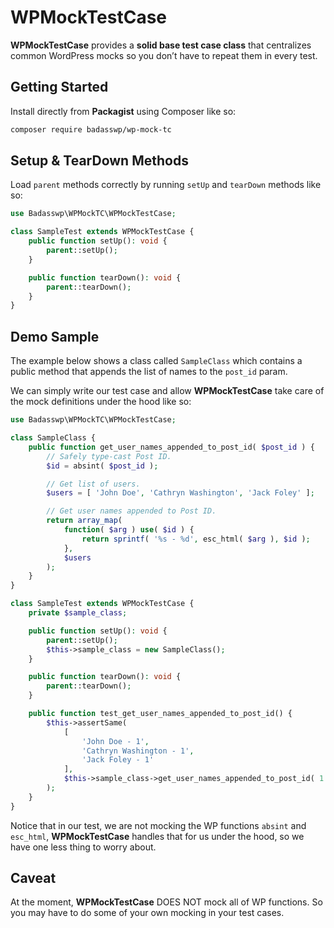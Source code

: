 # WPMockTestCase

__WPMockTestCase__ provides a __solid base test case class__ that centralizes common WordPress mocks so you don’t have to repeat them in every test.

## Getting Started

Install directly from __Packagist__ using Composer like so:

```bash
composer require badasswp/wp-mock-tc
```

## Setup & TearDown Methods

Load `parent` methods correctly by running `setUp` and `tearDown` methods like so:

```php
use Badasswp\WPMockTC\WPMockTestCase;

class SampleTest extends WPMockTestCase {
    public function setUp(): void {
        parent::setUp();
    }

    public function tearDown(): void {
        parent::tearDown();
    }
}
```

## Demo Sample

The example below shows a class called `SampleClass` which contains a public method that appends the list of names to the `post_id` param.

We can simply write our test case and allow __WPMockTestCase__ take care of the mock definitions under the hood like so:

```php
use Badasswp\WPMockTC\WPMockTestCase;

class SampleClass {
    public function get_user_names_appended_to_post_id( $post_id ) {
        // Safely type-cast Post ID.
        $id = absint( $post_id );

        // Get list of users.
        $users = [ 'John Doe', 'Cathryn Washington', 'Jack Foley' ];

        // Get user names appended to Post ID.
        return array_map(
            function( $arg ) use( $id ) {
                return sprintf( '%s - %d', esc_html( $arg ), $id );
            },
            $users
        );
    }
}

class SampleTest extends WPMockTestCase {
    private $sample_class;

    public function setUp(): void {
        parent::setUp();
        $this->sample_class = new SampleClass();
    }

    public function tearDown(): void {
        parent::tearDown();
    }

    public function test_get_user_names_appended_to_post_id() {
        $this->assertSame(
            [
                'John Doe - 1',
                'Cathryn Washington - 1',
                'Jack Foley - 1'
            ],
            $this->sample_class->get_user_names_appended_to_post_id( 1 )
        );
    }
}
```

Notice that in our test, we are not mocking the WP functions `absint` and `esc_html`, __WPMockTestCase__ handles that for us under the hood, so we have one less thing to worry about.

## Caveat

At the moment, __WPMockTestCase__ DOES NOT mock all of WP functions. So you may have to do some of your own mocking in your test cases.
